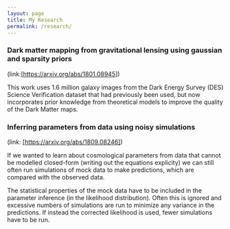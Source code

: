 ```yaml
---
layout: page
title: My Research
permalink: /research/
---
```


### Dark matter mapping from gravitational lensing using gaussian and sparsity priors
(link:[https://arxiv.org/abs/1801.08945])

This work uses 1.6 million galaxy images from the Dark Energy Survey (DES) Science Verification dataset that had previously been used, but now incorporates prior knowledge from theoretical models to improve the quality of the Dark Matter maps.

### Inferring parameters from data using noisy simulations
(link: [https://arxiv.org/abs/1809.08246])

If we wanted to learn about cosmological parameters from data that cannot be modelled closed-form (writing out the equations explicity) we can still often run simulations of mock data to make predictions, which are compared with the observed data.

The statistical properties of the mock data have to be included in the parameter inference (in the likelihood distribution). Often this is ignored and excessive numbers of simulations are run to minimize any variance in the predictions. If instead the corrected likelihood is used, fewer simulations have to be run.


